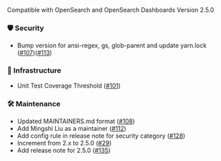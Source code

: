 Compatible with OpenSearch and OpenSearch Dashboards Version 2.5.0
### 🛡 Security
* Bump version for ansi-regex, gs, glob-parent and update yarn.lock ([#107](https://github.com/opensearch-project/dashboards-search-relevance/pull/107))([#113](https://github.com/opensearch-project/dashboards-search-relevance/pull/113))

### 🚞 Infrastructure
* Unit Test Coverage Threshold ([#101](https://github.com/opensearch-project/dashboards-search-relevance/pull/101))

### 🛠 Maintenance
* Updated MAINTAINERS.md format ([#108](https://github.com/opensearch-project/dashboards-search-relevance/pull/108))
* Add Mingshi Liu as a maintainer ([#112](https://github.com/opensearch-project/dashboards-search-relevance/pull/112))
* Add config rule in release note for security category ([#128](https://github.com/opensearch-project/dashboards-search-relevance/pull/128))
* Increment from 2.x to 2.5.0 ([#29](https://github.com/opensearch-project/dashboards-search-relevance/pull/29))
* Add release note for 2.5.0 ([#135](https://github.com/opensearch-project/dashboards-search-relevance/pull/135))